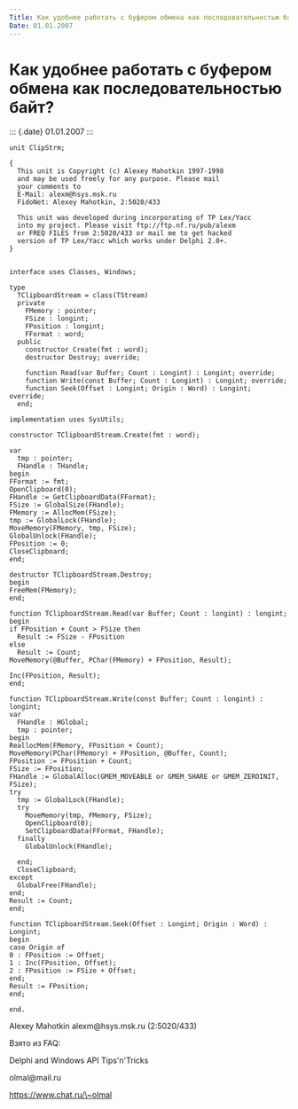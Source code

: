 ```yaml
---
Title: Как удобнее работать с буфером обмена как последовательностью байт?
Date: 01.01.2007
---
```



Как удобнее работать с буфером обмена как последовательностью байт?
===================================================================

::: {.date}
01.01.2007
:::

    unit ClipStrm;
     
    {
      This unit is Copyright (c) Alexey Mahotkin 1997-1998
      and may be used freely for any purpose. Please mail
      your comments to
      E-Mail: alexm@hsys.msk.ru
      FidoNet: Alexey Mahotkin, 2:5020/433
     
      This unit was developed during incorporating of TP Lex/Yacc
      into my project. Please visit ftp://ftp.nf.ru/pub/alexm
      or FREQ FILES from 2:5020/433 or mail me to get hacked
      version of TP Lex/Yacc which works under Delphi 2.0+.
    }
     
     
    interface uses Classes, Windows;
     
    type
      TClipboardStream = class(TStream)
      private
        FMemory : pointer;
        FSize : longint;
        FPosition : longint;
        FFormat : word;
      public
        constructor Create(fmt : word);
        destructor Destroy; override;
     
        function Read(var Buffer; Count : Longint) : Longint; override;
        function Write(const Buffer; Count : Longint) : Longint; override;
        function Seek(Offset : Longint; Origin : Word) : Longint; override;
      end;
     
    implementation uses SysUtils;
     
    constructor TClipboardStream.Create(fmt : word);
     
    var
      tmp : pointer;
      FHandle : THandle;
    begin
    FFormat := fmt;
    OpenClipboard(0);
    FHandle := GetClipboardData(FFormat);
    FSize := GlobalSize(FHandle);
    FMemory := AllocMem(FSize);
    tmp := GlobalLock(FHandle);
    MoveMemory(FMemory, tmp, FSize);
    GlobalUnlock(FHandle);
    FPosition := 0;
    CloseClipboard;
    end;
     
    destructor TClipboardStream.Destroy;
    begin
    FreeMem(FMemory);
    end;
     
    function TClipboardStream.Read(var Buffer; Count : longint) : longint;
    begin
    if FPosition + Count > FSize then
      Result := FSize - FPosition
    else
      Result := Count;
    MoveMemory(@Buffer, PChar(FMemory) + FPosition, Result);
     
    Inc(FPosition, Result);
    end;
     
    function TClipboardStream.Write(const Buffer; Count : longint) : longint;
    var
      FHandle : HGlobal;
      tmp : pointer;
    begin
    ReallocMem(FMemory, FPosition + Count);
    MoveMemory(PChar(FMemory) + FPosition, @Buffer, Count);
    FPosition := FPosition + Count;
    FSize := FPosition;
    FHandle := GlobalAlloc(GMEM_MOVEABLE or GMEM_SHARE or GMEM_ZEROINIT, FSize);
    try
      tmp := GlobalLock(FHandle);
      try
        MoveMemory(tmp, FMemory, FSize);
        OpenClipboard(0);
        SetClipboardData(FFormat, FHandle);
      finally
        GlobalUnlock(FHandle);
     
      end;
      CloseClipboard;
    except
      GlobalFree(FHandle);
    end;
    Result := Count;
    end;
     
    function TClipboardStream.Seek(Offset : Longint; Origin : Word) : Longint;
    begin
    case Origin of
    0 : FPosition := Offset;
    1 : Inc(FPosition, Offset);
    2 : FPosition := FSize + Offset;
    end;
    Result := FPosition;
    end;
     
    end.

Alexey Mahotkin alexm\@hsys.msk.ru (2:5020/433)

Взято из FAQ:

Delphi and Windows API Tips\'n\'Tricks

olmal\@mail.ru

https://www.chat.ru/\~olmal

